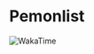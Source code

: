 # Pemonlist

![WakaTime](https://wakatime.com/badge/user/92566484-d54a-42e0-aca3-df99d14ca234/project/241b68c1-17c4-46b6-883b-6bc1793239de.svg?style=for-the-badge)